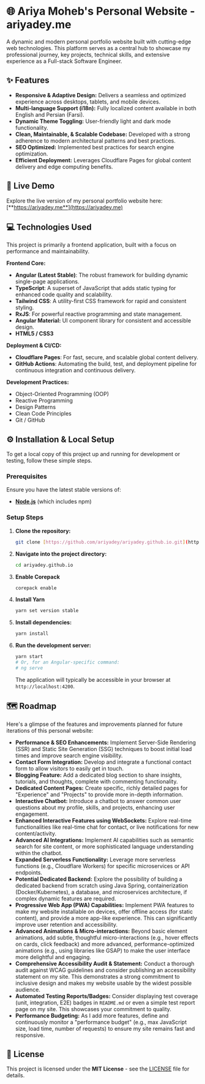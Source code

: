 # 🌐 Ariya Moheb's Personal Website - ariyadey.me

A dynamic and modern personal portfolio website built with cutting-edge web technologies.
This platform serves as a central hub to showcase my professional journey, key projects, technical skills, and extensive
experience as a Full-stack Software Engineer.

## ✨ Features

- **Responsive & Adaptive Design:** Delivers a seamless and optimized experience across desktops, tablets, and mobile
  devices.
- **Multi-language Support (i18n):** Fully localized content available in both English and Persian (Farsi).
- **Dynamic Theme Toggling:** User-friendly light and dark mode functionality.
- **Clean, Maintainable, & Scalable Codebase:** Developed with a strong adherence to modern architectural patterns and
  best practices.
- **SEO Optimized:** Implemented best practices for search engine optimization.
- **Efficient Deployment:** Leverages Cloudflare Pages for global content delivery and edge computing benefits.

## 🚀 Live Demo

Explore the live version of my personal portfolio website here:
[**https://ariyadey.me**](https://ariyadey.me)

## 💻 Technologies Used

This project is primarily a frontend application, built with a focus on performance and maintainability.

**Frontend Core:**

- **Angular (Latest Stable)**: The robust framework for building dynamic single-page applications.
- **TypeScript**: A superset of JavaScript that adds static typing for enhanced code quality and scalability.
- **Tailwind CSS**: A utility-first CSS framework for rapid and consistent styling.
- **RxJS**: For powerful reactive programming and state management.
- **Angular Material:** UI component library for consistent and accessible design.
- **HTML5 / CSS3**

**Deployment & CI/CD:**

- **Cloudflare Pages**: For fast, secure, and scalable global content delivery.
- **GitHub Actions**: Automating the build, test, and deployment pipeline for continuous integration and continuous
  delivery.

**Development Practices:**

- Object-Oriented Programming (OOP)
- Reactive Programming
- Design Patterns
- Clean Code Principles
- Git / GitHub

## ⚙️ Installation & Local Setup

To get a local copy of this project up and running for development or testing, follow these simple steps.

### Prerequisites

Ensure you have the latest stable versions of:

- [**Node.js**](https://nodejs.org/) (which includes npm)

### Setup Steps

1. **Clone the repository:**
   ```bash
   git clone [https://github.com/ariyadey/ariyadey.github.io.git](https://github.com/ariyadey/ariyadey.github.io.git)
   ```
2. **Navigate into the project directory:**
   ```bash
   cd ariyadey.github.io
   ```
3. **Enable Corepack**
   ```bash
   corepack enable
   ```
4. **Install Yarn**
   ```bash
   yarn set version stable
   ```
5. **Install dependencies:**
   ```bash
   yarn install
   ```
6. **Run the development server:**
   ```bash
   yarn start
   # Or, for an Angular-specific command:
   # ng serve
   ```
   The application will typically be accessible in your browser at `http://localhost:4200`.

## 🗺️ Roadmap

Here's a glimpse of the features and improvements planned for future iterations of this personal website:

- **Performance & SEO Enhancements:** Implement Server-Side Rendering (SSR) and Static Site Generation (SSG) techniques
  to boost initial load times and improve search engine visibility.
- **Contact Form Integration:** Develop and integrate a functional contact form to allow visitors to easily get in
  touch.
- **Blogging Feature:** Add a dedicated blog section to share insights, tutorials, and thoughts, complete with
  commenting functionality.
- **Dedicated Content Pages:** Create specific, richly detailed pages for "Experience" and "Projects" to provide more
  in-depth information.
- **Interactive Chatbot:** Introduce a chatbot to answer common user questions about my profile, skills, and projects,
  enhancing user engagement.
- **Enhanced Interactive Features using WebSockets:** Explore real-time functionalities like real-time chat for contact,
  or live notifications for new content/activity.
- **Advanced AI Integrations:** Implement AI capabilities such as semantic search for site content, or more
  sophisticated language understanding within the chatbot.
- **Expanded Serverless Functionality:** Leverage more serverless functions (e.g., Cloudflare Workers) for specific
  microservices or API endpoints.
- **Potential Dedicated Backend:** Explore the possibility of building a dedicated backend from scratch using Java
  Spring, containerization (Docker/Kubernetes), a database, and microservices architecture, if complex dynamic features
  are required.
- **Progressive Web App (PWA) Capabilities:** Implement PWA features to make my website installable on devices,
  offer
  offline access (for static content), and provide a more app-like experience.
  This can significantly improve user retention and accessibility.
- **Advanced Animations & Micro-interactions:** Beyond basic element animations, add subtle, thoughtful
  micro-interactions (e.g., hover effects on cards, click feedback) and more advanced, performance-optimized
  animations (e.g., using libraries like GSAP) to make the user interface more delightful and engaging.
- **Comprehensive Accessibility Audit & Statement:** Conduct a thorough audit against WCAG guidelines and consider
  publishing an accessibility statement on my site.
  This demonstrates a strong commitment to inclusive design and makes my website usable by the widest possible audience.
- **Automated Testing Reports/Badges:** Consider displaying test
  coverage (unit, integration, E2E) badges in `README.md` or even a simple test report page on my site.
  This showcases your commitment to quality.
- **Performance Budgeting:** As I add more features, define and continuously monitor a "performance budget" (e.g., max
  JavaScript size, load time, number of requests) to ensure my site remains fast and responsive.

## 📜 License

This project is licensed under the **MIT License** - see the [LICENSE](LICENSE) file for details.
